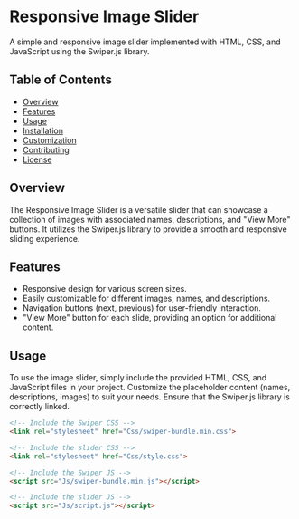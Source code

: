 # Responsive Image Slider

A simple and responsive image slider implemented with HTML, CSS, and JavaScript using the Swiper.js library.

## Table of Contents

- [Overview](#overview)
- [Features](#features)
- [Usage](#usage)
- [Installation](#installation)
- [Customization](#customization)
- [Contributing](#contributing)
- [License](#license)

## Overview

The Responsive Image Slider is a versatile slider that can showcase a collection of images with associated names, descriptions, and "View More" buttons. It utilizes the Swiper.js library to provide a smooth and responsive sliding experience.

## Features

- Responsive design for various screen sizes.
- Easily customizable for different images, names, and descriptions.
- Navigation buttons (next, previous) for user-friendly interaction.
- "View More" button for each slide, providing an option for additional content.

## Usage

To use the image slider, simply include the provided HTML, CSS, and JavaScript files in your project. Customize the placeholder content (names, descriptions, images) to suit your needs. Ensure that the Swiper.js library is correctly linked.

```html
<!-- Include the Swiper CSS -->
<link rel="stylesheet" href="Css/swiper-bundle.min.css">

<!-- Include the slider CSS -->
<link rel="stylesheet" href="Css/style.css">

<!-- Include the Swiper JS -->
<script src="Js/swiper-bundle.min.js"></script>

<!-- Include the slider JS -->
<script src="Js/script.js"></script>
